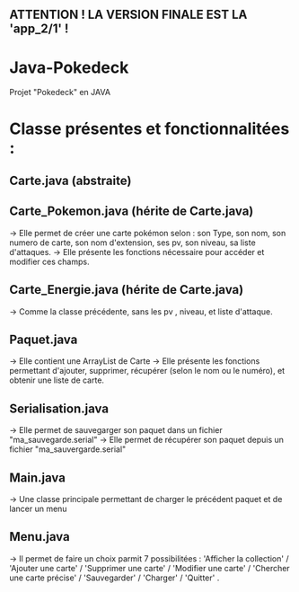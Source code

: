 ## ATTENTION ! LA VERSION FINALE EST LA 'app_2/1' ! 


# Java-Pokedeck
Projet "Pokedeck" en JAVA


# Classe présentes et fonctionnalitées : 

Carte.java (abstraite) 
-----------------------

Carte_Pokemon.java (hérite de Carte.java)
-------------------------------------------

  -> Elle permet de créer une carte pokémon selon : son Type, son nom, son numero de carte, son nom d'extension, ses pv, son niveau, sa liste d'attaques.
  -> Elle présente les fonctions nécessaire pour accéder et modifier ces champs.
  
Carte_Energie.java (hérite de Carte.java)
-------------------------------------------

  -> Comme la classe précédente, sans les pv , niveau, et liste d'attaque.

Paquet.java
-------------------------------------------

  -> Elle contient une ArrayList de Carte
  -> Elle présente les fonctions permettant d'ajouter, supprimer, récupérer (selon le nom ou le numéro), et obtenir une liste de carte.
  
Serialisation.java
-------------------------------------------

  -> Elle permet de sauvegarger son paquet dans un fichier "ma_sauvegarde.serial"
  -> Elle permet de récupérer son paquet depuis un fichier "ma_sauvergarde.serial"
 
 Main.java 
 -------------------------------------------
 
  -> Une classe principale permettant de charger le précédent paquet et de lancer un menu
  
  Menu.java
  ------------------------------------------
  
  -> Il permet de faire un choix parmit 7 possibilitées : 'Afficher la collection' / 'Ajouter une carte' / 'Supprimer une carte' / 'Modifier une carte' / 'Chercher une carte précise' / 'Sauvegarder' / 'Charger' / 'Quitter' .
  
 
